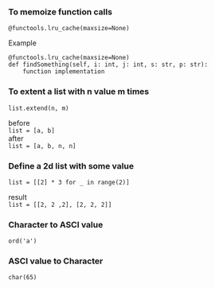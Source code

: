 ### To memoize function calls
```
@functools.lru_cache(maxsize=None)
```
Example
```
@functools.lru_cache(maxsize=None)
def findSomething(self, i: int, j: int, s: str, p: str):
    function implementation
```

### To extent a list with n value m times
```
list.extend(n, m)
```
before\
```list = [a, b]```\
after\
```list = [a, b, n, n]```

### Define a 2d list with some value
```
list = [[2] * 3 for _ in range(2)]
```
result\
```list = [[2, 2 ,2], [2, 2, 2]]```

### Character to ASCI value
```
ord('a')
```
### ASCI value to Character
```
char(65)
```

